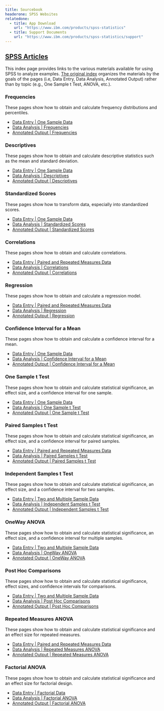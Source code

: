 ```yaml
---
title: Sourcebook
headerone: SPSS Websites
relatedone:
  - title: App Download
    url: "https://www.ibm.com/products/spss-statistics"
  - title: Support Documents
    url: "https://www.ibm.com/products/spss-statistics/support"
---
```


## [SPSS Articles](./index.md)

This index page provides links to the various materials available for using SPSS to analyze examples. [The original index](./index-original.md) organizes the materials by the goals of the pages (i.e, Data Entry, Data Analysis, Annotated Output) rather than by topic (e.g., One Sample t Test, ANOVA, etc.). 

### Frequencies

These pages show how to obtain and calculate frequency distributions and percentiles.

- [Data Entry | One Sample Data](./data-entry/onesample.md)
- [Data Analysis | Frequencies](./data-analysis/frequencies.md)
- [Annotated Output | Frequencies](./annotated-output/frequencies.md)

### Descriptives

These pages show how to obtain and calculate descriptive statistics such as the mean and standard deviation.

- [Data Entry | One Sample Data](./data-entry/onesample.md)
- [Data Analysis | Descriptives](./data-analysis/descriptives.md)
- [Annotated Output | Descriptives](./annotated-output/descriptives.md)

### Standardized Scores

These pages show how to transform data, especially into standardized scores.

- [Data Entry | One Sample Data](./data-entry/onesample.md)
- [Data Analysis | Standardized Scores](./data-analysis/standardized.md)
- [Annotated Output | Standardized Scores](./annotated-output/standardized.md)

### Correlations

These pages show how to obtain and calculate correlations.

- [Data Entry | Paired and Repeated Measures Data](./data-entry/repeated.md)
- [Data Analysis | Correlations](./data-analysis/correlations.md)
- [Annotated Output | Correlations](./annotated-output/correlations.md)

### Regression

These pages show how to obtain and calculate a regression model.

- [Data Entry | Paired and Repeated Measures Data](./data-entry/repeated.md)
- [Data Analysis | Regression](./data-analysis/regression.md)
- [Annotated Output | Regression](./annotated-output/regression.md)

### Confidence Interval for a Mean

These pages show how to obtain and calculate a confidence interval for a mean.

- [Data Entry | One Sample Data](./data-entry/onesample.md)
- [Data Analysis | Confidence Interval for a Mean](./data-analysis/intervals.md)
- [Annotated Output | Confidence Interval for a Mean](./annotated-output/intervals.md)

### One Sample t Test

These pages show how to obtain and calculate statistical significance, an effect size, and a confidence interval for one sample.

- [Data Entry | One Sample Data](./data-entry/onesample.md)
- [Data Analysis | One Sample t Test](./data-analysis/onesample.md)
- [Annotated Output | One Sample t Test](./annotated-output/onesample.md)

### Paired Samples t Test

These pages show how to obtain and calculate statistical significance, an effect size, and a confidence interval for paired samples.

- [Data Entry | Paired and Repeated Measures Data](./data-entry/repeated.md)
- [Data Analysis | Paired Samples t Test](./data-analysis/paired.md)
- [Annotated Output | Paired Samples t Test](./annotated-output/paired.md)

### Independent Samples t Test

These pages show how to obtain and calculate statistical significance, an effect size, and a confidence interval for two samples.

- [Data Entry | Two and Multiple Sample Data](./data-entry/multisample.md)
- [Data Analysis | Independent Samples t Test](./data-analysis/independent.md)
- [Annotated Output | Independent Samples t Test](./annotated-output/independent.md)

### OneWay ANOVA

These pages show how to obtain and calculate statistical significance, an effect size, and a confidence interval for multiple samples.

- [Data Entry | Two and Multiple Sample Data](./data-entry/multisample.md)
- [Data Analysis | OneWay ANOVA](./data-analysis/oneway.md)
- [Annotated Output | OneWay ANOVA](./annotated-output/oneway.md)

### Post Hoc Comparisons

These pages show how to obtain and calculate statistical significance, effect sizes, and confidence intervals for comparisons.

- [Data Entry | Two and Multiple Sample Data](./data-entry/multisample.md)
- [Data Analysis | Post Hoc Comparisons](./data-analysis/posthocs.md)
- [Annotated Output | Post Hoc Comparisons](./annotated-output/posthocs.md)

### Repeated Measures ANOVA

These pages show how to obtain and calculate statistical significance and an effect size for repeated measures.

- [Data Entry | Paired and Repeated Measures Data](./data-entry/repeated.md)
- [Data Analysis | Repeated Measures ANOVA](./data-analysis/repeated.md)
- [Annotated Output | Repeated Measures ANOVA](./annotated-output/repeated.md)

### Factorial ANOVA

These pages show how to obtain and calculate statistical significance and an effect size for factorial design.

- [Data Entry | Factorial Data](./data-entry/factorial.md)
- [Data Analysis | Factorial ANOVA](./data-analysis/factorial.md)
- [Annotated Output | Factorial ANOVA](./annotated-output/factorial.md)

